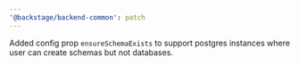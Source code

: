 ```yaml
---
'@backstage/backend-common': patch
---
```


Added config prop `ensureSchemaExists` to support postgres instances where user can create schemas but not databases.
